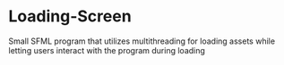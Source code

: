 # Loading-Screen
 Small SFML program that utilizes multithreading for loading assets while letting users interact with the program during loading
